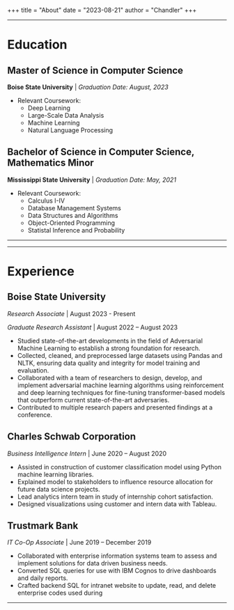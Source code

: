+++
title = "About"
date = "2023-08-21"
author = "Chandler"
+++

---
# Education

## Master of Science in Computer Science
**Boise State University** | *Graduation Date: August, 2023*
- Relevant Coursework: 
  - Deep Learning
  - Large-Scale Data Analysis
  - Machine Learning
  - Natural Language Processing 

## Bachelor of Science in Computer Science, Mathematics Minor
**Mississippi State University** | *Graduation Date: May, 2021*
- Relevant Coursework: 
  - Calculus I-IV
  - Database Management Systems
  - Data Structures and Algorithms
  - Object-Oriented Programming
  - Statistal Inference and Probability
---
---
# Experience

## Boise State University
*Research Associate* | August 2023 - Present

*Graduate Research Assistant* | August 2022 – August 2023
- Studied state-of-the-art developments in the field of Adversarial Machine Learning to establish a strong foundation for research.
- Collected, cleaned, and preprocessed large datasets using Pandas and NLTK, ensuring data quality and integrity for model training and evaluation.
- Collaborated with a team of researchers to design, develop, and implement adversarial machine learning algorithms using reinforcement and deep learning techniques for fine-tuning transformer-based models that outperform current state-of-the-art adversaries.
- Contributed to multiple research papers and presented findings at a conference.


## Charles Schwab Corporation
*Business Intelligence Intern* | June 2020 – August 2020
- Assisted in construction of customer classification model using Python machine learning libraries. 
- Explained model to stakeholders to influence resource allocation for future data science projects. 
- Lead analytics intern team in study of internship cohort satisfaction.
- Designed visualizations using customer and intern data with Tableau. 

## Trustmark Bank
*IT Co-Op Associate* | June 2019 – December 2019
- Collaborated with enterprise information systems team to assess and implement solutions for data driven business needs. 
- Converted SQL queries for use with IBM Cognos to drive dashboards and daily reports.
- Crafted backend SQL for intranet website to update, read, and delete enterprise codes used during
---